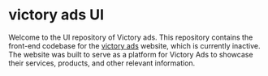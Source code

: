 # victory ads UI

Welcome to the UI repository of Victory ads. This repository contains the front-end codebase for the [victory ads](https://victoryads-srd.in) website, which is currently inactive. The website was built to serve as a platform for Victory Ads to showcase their services, products, and other relevant information.
